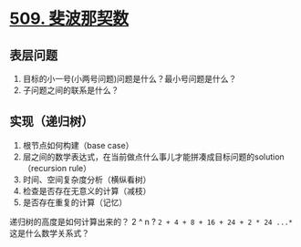 # [509. 斐波那契数](https://leetcode-cn.com/problems/fibonacci-number/)
## 表层问题
1. 目标的小一号(小两号问题)问题是什么？最小号问题是什么？
2. 子问题之间的联系是什么？

## 实现（递归树）
1. 根节点如何构建（base case）
2. 层之间的数学表达式，在当前做点什么事儿才能拼凑成目标问题的solution（recursion rule）
3. 时间、空间复杂度分析（横纵看树）
4. 检查是否存在无意义的计算（减枝）
5. 是否存在重复的计算（记忆）

递归树的高度是如何计算出来的？ 2 ^ n ? `2 + 4 + 8 + 16 + 24 + 2 * 24 ...*` 这是什么数学关系式？

